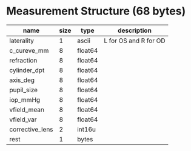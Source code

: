 # Measurement Structure (68 bytes)

| name            | size | type    | description           |
| --------------- | ---- | ------- | --------------------- |
| laterality      | 1    | ascii   | L for OS and R for OD |
| c_cureve_mm     | 8    | float64 |                       |
| refraction      | 8    | float64 |                       |
| cylinder_dpt    | 8    | float64 |                       |
| axis_deg        | 8    | float64 |                       |
| pupil_size      | 8    | float64 |                       |
| iop_mmHg        | 8    | float64 |                       |
| vfield_mean     | 8    | float64 |                       |
| vfield_var      | 8    | float64 |                       |
| corrective_lens | 2    | int16u  |                       |
| rest            | 1    | bytes   |                       |
